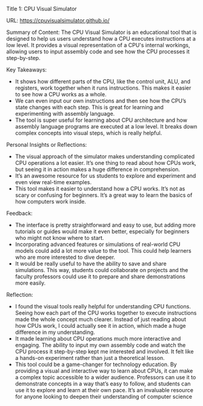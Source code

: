 Title 1: CPU Visual Simulator

URL: https://cpuvisualsimulator.github.io/

Summary of Content:
The CPU Visual Simulator is an educational tool that is designed to help us users understand how a CPU executes instructions at a low level. It provides a visual representation of a CPU's internal workings, allowing users to input assembly code and see how the CPU processes it step-by-step.

Key Takeaways:

- It shows how different parts of the CPU, like the control unit, ALU, and registers, work together when it runs instructions. This makes it easier to see how a CPU works as a whole.
- We can even input our own instructions and then see how the CPU’s state changes with each step. This is great for learning and experimenting with assembly language.
- The tool is super useful for learning about CPU architecture and how assembly language programs are executed at a low level. It breaks down complex concepts into visual steps, which is really helpful.

Personal Insights or Reflections:

- The visual approach of the simulator makes understanding complicated CPU operations a lot easier. It’s one thing to read about how CPUs work, but seeing it in action makes a huge difference in comprehension.
- It’s an awesome resource for us students to explore and experiment and even view real-time examples.
- This tool makes it easier to understand how a CPU works. It’s not as scary or confusing for beginners. It’s a great way to learn the basics of how computers work inside.

Feedback:

- The interface is pretty straightforward and easy to use, but adding more tutorials or guides would make it even better, especially for beginners who might not know where to start.
- Incorporating advanced features or simulations of real-world CPU models could add a lot more value to the tool. This could help learners who are more interested to dive deeper.
- It would be really useful to have the ability to save and share simulations. This way, students could collaborate on projects and the faculty professors could use it to prepare and share demonstrations more easily.

Reflection:

- I found the visual tools really helpful for understanding CPU functions. Seeing how each part of the CPU works together to execute instructions made the whole concept much clearer. Instead of just reading about how CPUs work, I could actually see it in action, which made a huge difference in my understanding.
- It made learning about CPU operations much more interactive and engaging. The ability to input my own assembly code and watch the CPU process it step-by-step kept me interested and involved. It felt like a hands-on experiment rather than just a theoretical lesson.
- This tool could be a game-changer for technology education. By providing a visual and interactive way to learn about CPUs, it can make a complex topic accessible to a wider audience. Professors can use it to demonstrate concepts in a way that’s easy to follow, and students can use it to explore and learn at their own pace. It’s an invaluable resource for anyone looking to deepen their understanding of computer science
